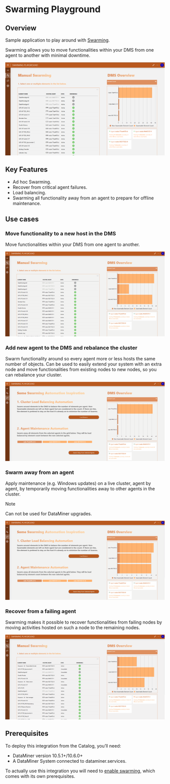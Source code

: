 # Swarming Playground

## Overview

Sample application to play around with [Swarming](https://aka.dataminer.services/swarming).

Swarming allows you to move functionalities within your DMS from one agent to another with minimal downtime.

![Overview](./Images/Overview.png)

## Key Features

* Ad hoc Swarming.
* Recover from critical agent failures.
* Load balancing.
* Swarming all functionality away from an agent to prepare for offline maintenance.

## Use cases

### Move functionality to a new host in the DMS

Move functionalities within your DMS from one agent to another.

![Ad Hoc Swarming](./Images/AdHoc.gif)

### Add new agent to the DMS and rebalance the cluster

Swarm functionality around so every agent more or less hosts the same number of objects.
Can be used to easily extend your system with an extra node and move functionalities from existing nodes to new nodes, so you can rebalance your cluster.

![Load Balance](./Images/LoadBalance.gif)

### Swarm away from an agent

Apply maintenance (e.g. Windows updates) on a live cluster, agent by agent, by temporarily moving functionalities away to other agents in the cluster.

> [!NOTE]
> Can not be used for DataMiner upgrades.

![Load Balance](./Images/SwarmAwayFromAgent.gif)

### Recover from a failing agent

Swarming makes it possible to recover functionalities from failing nodes by moving activities hosted on such a node to the remaining nodes.

![Recover from failing agent](./Images/SwarmFromDeadAgent.gif)

## Prerequisites

To deploy this integration from the Catalog, you’ll need:

* DataMiner version 10.5.1+/10.6.0+
* A DataMiner System connected to dataminer.services.

To actually use this integration you will need to [enable swarming](https://aka.dataminer.services/enable-swarming), which comes with its own prerequisites.
